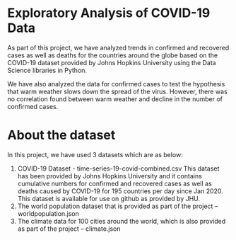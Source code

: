 # Exploratory Analysis of COVID-19 Data
As part of this project, we have analyzed trends in confirmed and recovered cases as well as deaths for the countries around the globe based on the COVID-19 dataset provided by Johns Hopkins University using the Data Science libraries in Python.

We have also analyzed the data for confirmed cases to test the hypothesis that warm weather slows down the spread of the virus. However, there was no correlation found between warm weather and decline in the number of confirmed cases.

# About the dataset
In this project, we have used 3 datasets which are as below:
1. COVID-19 Dataset - time-series-19-covid-combined.csv
This dataset has been provided by Johns Hopkins University and it contains cumulative numbers for confirmed and recovered cases as well as deaths caused by COVID-19 for 195 countries per day since Jan 2020. This dataset is available for use on github as provided by JHU.
2. The world population dataset that is provided as part of the project – worldpopulation.json
3. The climate data for 100 cities around the world, which is also provided as part of the project – climate.json
